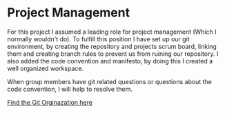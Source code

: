 # Project Management
For this project I assumed a leading role for project management (Which I normally wouldn't do). To fulfill this position I have set up our git environment, by creating the repository and projects scrum board, linking them and creating branch rules to prevent us from ruining our repository. I also added the code convention and manifesto, by doing this I created a well organized workspace.

When group members have git related questions or questions about the code convention, I will help to resolve them.
 
[Find the Git Orginazation here](https://github.com/Rogue-Ape-Studios-XR)
